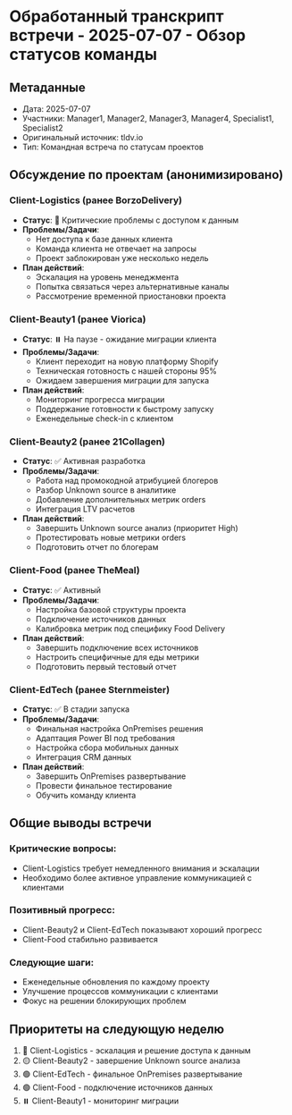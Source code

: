 # Обработанный транскрипт встречи - 2025-07-07 - Обзор статусов команды

## Метаданные
- Дата: 2025-07-07
- Участники: Manager1, Manager2, Manager3, Manager4, Specialist1, Specialist2
- Оригинальный источник: tldv.io
- Тип: Командная встреча по статусам проектов

## Обсуждение по проектам (анонимизировано)

### Client-Logistics (ранее BorzoDelivery)
- **Статус**: 🔴 Критические проблемы с доступом к данным
- **Проблемы/Задачи**: 
  - Нет доступа к базе данных клиента
  - Команда клиента не отвечает на запросы
  - Проект заблокирован уже несколько недель
- **План действий**: 
  - Эскалация на уровень менеджмента
  - Попытка связаться через альтернативные каналы
  - Рассмотрение временной приостановки проекта

### Client-Beauty1 (ранее Viorica)
- **Статус**: ⏸️ На паузе - ожидание миграции клиента
- **Проблемы/Задачи**:
  - Клиент переходит на новую платформу Shopify
  - Техническая готовность с нашей стороны 95%
  - Ожидаем завершения миграции для запуска
- **План действий**:
  - Мониторинг прогресса миграции
  - Поддержание готовности к быстрому запуску
  - Еженедельные check-in с клиентом

### Client-Beauty2 (ранее 21Collagen)
- **Статус**: ✅ Активная разработка
- **Проблемы/Задачи**:
  - Работа над промокодной атрибуцией блогеров
  - Разбор Unknown source в аналитике
  - Добавление дополнительных метрик orders
  - Интеграция LTV расчетов
- **План действий**:
  - Завершить Unknown source анализ (приоритет High)
  - Протестировать новые метрики orders
  - Подготовить отчет по блогерам

### Client-Food (ранее TheMeal)
- **Статус**: ✅ Активный
- **Проблемы/Задачи**:
  - Настройка базовой структуры проекта
  - Подключение источников данных
  - Калибровка метрик под специфику Food Delivery
- **План действий**:
  - Завершить подключение всех источников
  - Настроить специфичные для еды метрики
  - Подготовить первый тестовый отчет

### Client-EdTech (ранее Sternmeister)
- **Статус**: ✅ В стадии запуска
- **Проблемы/Задачи**:
  - Финальная настройка OnPremises решения
  - Адаптация Power BI под требования
  - Настройка сбора мобильных данных
  - Интеграция CRM данных
- **План действий**:
  - Завершить OnPremises развертывание
  - Провести финальное тестирование
  - Обучить команду клиента

## Общие выводы встречи

### Критические вопросы:
- Client-Logistics требует немедленного внимания и эскалации
- Необходимо более активное управление коммуникацией с клиентами

### Позитивный прогресс:
- Client-Beauty2 и Client-EdTech показывают хороший прогресс
- Client-Food стабильно развивается

### Следующие шаги:
- Еженедельные обновления по каждому проекту
- Улучшение процессов коммуникации с клиентами
- Фокус на решении блокирующих проблем

## Приоритеты на следующую неделю
1. 🔴 Client-Logistics - эскалация и решение доступа к данным
2. 🟡 Client-Beauty2 - завершение Unknown source анализа
3. 🟢 Client-EdTech - финальное OnPremises развертывание
4. 🟢 Client-Food - подключение источников данных
5. ⏸️ Client-Beauty1 - мониторинг миграции
